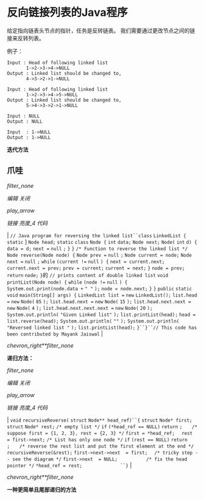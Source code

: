 # 反向链接列表的Java程序

给定指向链表头节点的指针，任务是反转链表。 我们需要通过更改节点之间的链接来反转列表。

例子：

```
Input : Head of following linked list  
       1->2->3->4->NULL
Output : Linked list should be changed to,
       4->3->2->1->NULL

Input : Head of following linked list  
       1->2->3->4->5->NULL
Output : Linked list should be changed to,
       5->4->3->2->1->NULL

Input : NULL
Output : NULL

Input  : 1->NULL
Output : 1->NULL

```

**迭代方法**

## 爪哇

*filter_none*

*编辑*
*关闭*

*play_arrow*

*链接*
*亮度_4*
*代码*

| `// Java program for reversing the linked list``class` `LinkedList {` `static` ] `Node head;` `static` `class` `Node {` `int` `data;` `Node next;` `Node(` `int` `d) {` `data = d;` `next =` `null` `;` `}` `}` `/* Function to reverse the linked list */` `Node reverse(Node node) {` `Node prev =` `null` `;` `Node current = node;` `Node next =` `null` `;` `while` `(current !=` `null` `) {` `next = current.next;` `current.next = prev;` `prev = current;` `current = next;` `}` `node = prev;` `return` `node;` `}`的 `// prints content of double linked list` `void` `printList(Node node) {` `while` `(node !=` `null` `) {` `System.out.print(node.data +` `" "` `);` `node = node.next;` `}` `}` `public` `static` `void` `main(String[] args) {` `LinkedList list =` `new` `LinkedList();` `list.head =` `new` `Node(` `85` `);` `list.head.next =` `new` `Node(` `15` `);` `list.head.next.next =` `new` `Node(` `4` `);` `list.head.next.next.next =` `new` `Node(` `20` `);` `System.out.println(` `"Given Linked list"` `);` `list.printList(head);` `head = list.reverse(head);` `System.out.println(` `""` `);` `System.out.println(` `"Reversed linked list "` `);` `list.printList(head);` `}``}``// This code has been contributed by Mayank Jaiswal` |

*chevron_right**filter_none*

**递归方法：**

*filter_none*

*编辑*
*关闭*

*play_arrow*

*链接*
*亮度_4*
*代码*

| `void` `recursiveReverse(` `struct` `Node** head_ref)``{` `struct` `Node* first;` `struct` `Node* rest;` `/* empty list */` `if` `(*head_ref == NULL)` `return` `;   ` `/* suppose first = {1, 2, 3}, rest = {2, 3} */` `first = *head_ref;  ` `rest  = first->next;` `/* List has only one node */` `if` `(rest == NULL)` `return` `;   ` `/* reverse the rest list and put the first element at the end */` `recursiveReverse(&rest);` `first->next->next  = first;  ` `/* tricky step -- see the diagram */` `first->next  = NULL;          ` `/* fix the head pointer */` `*head_ref = rest;              ``}` |

*chevron_right**filter_none*

**一种更简单且尾部递归的方法**